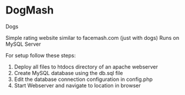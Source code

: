 # DogMash
Dogs

Simple rating website similar to facemash.com (just with dogs)
Runs on MySQL Server

For setup follow these steps:
1. Deploy all files to htdocs directory of an apache webserver
2. Create MySQL database using the db.sql file
3. Edit the database connection configuration in config.php
4. Start Webserver and navigate to location in browser
